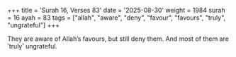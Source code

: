 +++
title = 'Surah 16, Verses 83'
date = '2025-08-30'
weight = 1984
surah = 16
ayah = 83
tags = ["allah", "aware", "deny", "favour", "favours", "truly", "ungrateful"]
+++

They are aware of Allah’s favours, but still deny them. And most of them are ˹truly˺ ungrateful.